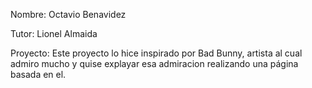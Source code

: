 Nombre: Octavio Benavidez

Tutor: Lionel Almaida

Proyecto: Este proyecto lo hice inspirado por Bad Bunny, artista al cual admiro mucho y quise explayar esa admiracion realizando una página basada en el.
